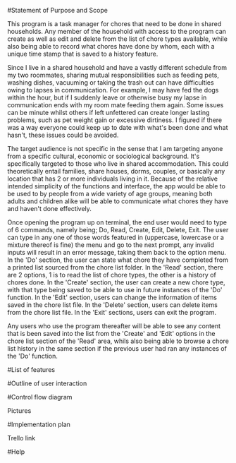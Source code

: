 #Statement of Purpose and Scope

This program is a task manager for chores that need to be done in shared households. Any member of the household with access to the program can create as well as edit and delete from the list of chore types available, while also being able to record what chores have done by whom, each with a unique time stamp that is saved to a history feature.

Since I live in a shared household and have a vastly different schedule from my two roommates, sharing mutual responsibilities such as feeding pets, washing dishes, vacuuming or taking the trash out can have difficulties owing to lapses in communication. 
For example, I may have fed the dogs within the hour, but if I suddenly leave or otherwise busy my lapse in communication ends with my room mate feeding them again. Some issues can be minute whilst others if left unfettered can create longer lasting problems, such as pet weight gain or excessive dirtiness. I figured if there was a way everyone could keep up to date with what's been done and what hasn't, these issues could be avoided.

The target audience is not specific in the sense that I am targeting anyone from a specific cultural, economic or sociological background. It's specifically targeted to those who live in shared accommodation. This could theoretically entail families, share houses, dorms, couples, or basically any location that has 2 or more individuals living in it. Because of the relative intended simplicity of the functions and interface, the app would be able to be used to by people from a wide variety of age groups, meaning both adults and children alike will be able to communicate what chores they have and haven't done effectively.

Once opening the program up on terminal, the end user would need to type of 6 commands, namely being; Do, Read, Create, Edit, Delete, Exit. The user can type in any one of those words featured in (uppercase, lowercase or a mixture thereof is fine) the menu and go to the next prompt, any invalid inputs will result in an error message, taking them back to the option menu. In the 'Do' section, the user can state what chore they have completed from a printed list sourced from the chore list folder. In the 'Read' section, there are 2 options, 1 is to read the list of chore types, the other is a history of chores done. In the 'Create' section, the user can create a new chore type, with that type being saved to be able to use in future instances of the 'Do' function. In the 'Edit' section, users can change the information of items saved in the chore list file. In the 'Delete' section, users can delete items from the chore list file. In the 'Exit' sections, users can exit the program.

Any users who use the program thereafter will be able to see any content that is been saved into the list from the 'Create' and 'Edit' options in the chore list section of the 'Read' area, whils also being able to browse a chore list history in the same section if the previous user had ran any instances of the 'Do' function.

#List of features



#Outline of user interaction



#Control flow diagram

Pictures

#Implementation plan

Trello link

#Help